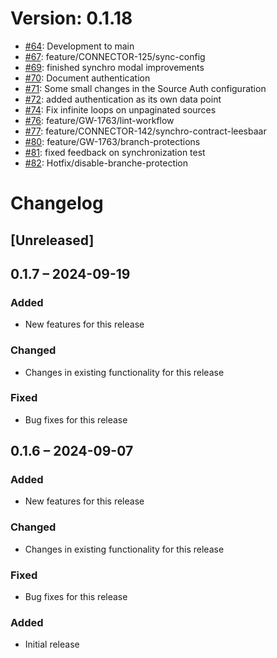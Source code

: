 # Version: 0.1.18

* [#64](https://github.com/ConductionNL/openconnector/pull/64): Development to main
* [#67](https://github.com/ConductionNL/openconnector/pull/67): feature/CONNECTOR-125/sync-config
* [#69](https://github.com/ConductionNL/openconnector/pull/69): finished synchro modal improvements
* [#70](https://github.com/ConductionNL/openconnector/pull/70): Document authentication
* [#71](https://github.com/ConductionNL/openconnector/pull/71): Some small changes in the Source Auth configuration
* [#72](https://github.com/ConductionNL/openconnector/pull/72): added authentication as its own data point
* [#74](https://github.com/ConductionNL/openconnector/pull/74): Fix infinite loops on unpaginated sources
* [#76](https://github.com/ConductionNL/openconnector/pull/76): feature/GW-1763/lint-workflow
* [#77](https://github.com/ConductionNL/openconnector/pull/77): feature/CONNECTOR-142/synchro-contract-leesbaar
* [#80](https://github.com/ConductionNL/openconnector/pull/80): feature/GW-1763/branch-protections
* [#81](https://github.com/ConductionNL/openconnector/pull/81): fixed feedback on synchronization test
* [#82](https://github.com/ConductionNL/openconnector/pull/82): Hotfix/disable-branche-protection


# Changelog

## [Unreleased]
## 0.1.7 – 2024-09-19
### Added
- New features for this release

### Changed
- Changes in existing functionality for this release

### Fixed
- Bug fixes for this release

## 0.1.6 – 2024-09-07
### Added
- New features for this release

### Changed
- Changes in existing functionality for this release

### Fixed
- Bug fixes for this release

### Added
- Initial release

